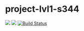 # project-lvl1-s344
<a href="https://codeclimate.com/github/MolchanovVadim/project-lvl1-s344/maintainability"><img src="https://api.codeclimate.com/v1/badges/ccb9f294c0196e90caca/maintainability" /></a>
<a href="https://codeclimate.com/github/MolchanovVadim/project-lvl1-s344/test_coverage"><img src="https://api.codeclimate.com/v1/badges/ccb9f294c0196e90caca/test_coverage" /></a>
[![Build Status](https://travis-ci.org/MolchanovVadim/project-lvl1-s344.svg?branch=master)](https://travis-ci.org/MolchanovVadim/project-lvl1-s344)